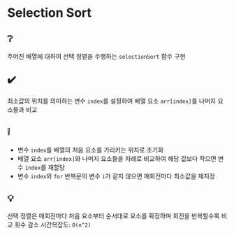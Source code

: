 # Selection Sort

## ❔
주어진 배열에 대하여 선택 정렬을 수행하는 `selectionSort` 함수 구현

## ✔️
최소값의 위치를 의미하는 변수 `index`를 설정하여 배열 요소 `arr[index]`를 나머지 요소들과 비교

## ❕
- 변수 `index`를 배열의 처음 요소를 가리키는 위치로 초기화
- 배열 요소 `arr[index]`와 나머지 요소들을 차례로 비교하여 해당 값보다 작으면 변수 `index`를 재할당
- 변수 `index`와 `for` 반복문의 변수 `i`가 같지 않으면 매회전마다 최소값을 재지정
  
## 💡
선택 정렬은 매회전마다 처음 요소부터 순서대로 요소를 확정하며 회전을 반복할수록 비교 횟수 감소
시간복잡도: `O(n^2)`
